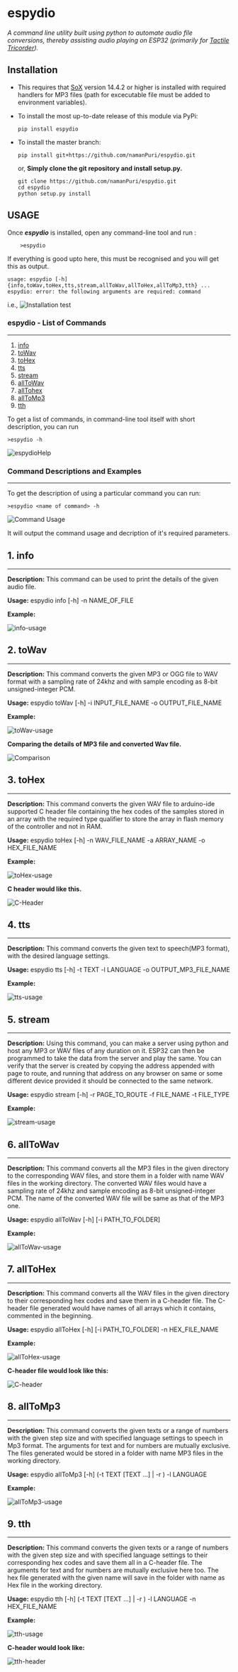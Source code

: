 # espydio

*A command line utility built using python to automate audio file conversions, thereby assisting audio playing on ESP32 (primarily for [Tactile Tricorder](temp)).*

## Installation

- This requires that [SoX](http://sox.sourceforge.net/) version 14.4.2 or higher is installed with required handlers for MP3 files (path for excecutable file must be added to environment variables).

- To install the most up-to-date release of this module via PyPi:

    ```pip install espydio```

- To install the master branch:

    ```pip install git+https://github.com/namanPuri/espydio.git```

    or, **Simply clone the git repository and install setup.py.**

    ```shell
    git clone https://github.com/namanPuri/espydio.git
    cd espydio
    python setup.py install
    ```

## USAGE

Once ***espydio*** is installed, open any command-line tool and run :

```shell
    >espydio
```

If everything is good upto here, this must be recognised and you will get this as output.

```shell
usage: espydio [-h] {info,toWav,toHex,tts,stream,allToWav,allToHex,allToMp3,tth} ...
espydio: error: the following arguments are required: command
```

i.e.,
![Installation test](https://github.com/namanPuri/espydio/blob/master/docs/images/espydio_check.PNG)

### espydio - List of Commands

---

1. [info](#info)
2. [toWav](#toWav)
3. [toHex](#toHex)
4. [tts](#tts)
5. [stream](#stream)
6. [allToWav](#allToWav)
7. [allTohex](#allToHex)
8. [allToMp3](#allToMp3)
9. [tth](#tth)

To get a list of commands, in command-line tool itself with short description, you can run

```shell
>espydio -h
```

![espydioHelp](https://github.com/namanPuri/espydio/blob/master/docs/images/help.PNG)

### Command Descriptions and Examples

---

To get the description of using a particular command you can run:

```shell
>espydio <name of command> -h
```

![Command Usage](https://github.com/namanPuri/espydio/blob/master/docs/images/command_usage.PNG)

It will output the command usage and decription of it's required parameters.

## 1. info <a name="info"></a>

---

**Description:** This command can be used to print the details of the given audio file.

**Usage:** espydio info [-h] -n NAME_OF_FILE

**Example:**

![info-usage](https://github.com/namanPuri/espydio/blob/master/docs/images/info_usage.PNG)

## 2. toWav <a name="toWav"></a>

---

**Description:** This command converts the given MP3 or OGG file to WAV format with a sampling rate of 24khz and with sample encoding as 8-bit unsigned-integer PCM.

**Usage:** espydio toWav [-h] -i INPUT_FILE_NAME -o OUTPUT_FILE_NAME

**Example:**

![toWav-usage](https://github.com/namanPuri/espydio/blob/master/docs/images/toWav_usage.PNG)

**Comparing the details of MP3 file and converted Wav file.**

![Comparison](https://github.com/namanPuri/espydio/blob/master/docs/images/comparison.PNG)

## 3. toHex <a name="toHex"></a>

---

**Description:** This command converts the given WAV file to arduino-ide supported C header file containing the hex codes of the samples stored in an array with the required type qualifier to store the array in flash memory of the controller and not in RAM.

**Usage:** espydio toHex [-h] -n WAV_FILE_NAME -a ARRAY_NAME -o HEX_FILE_NAME

**Example:**

![toHex-usage](https://github.com/namanPuri/espydio/blob/master/docs/images/toHex_usage.PNG)

**C header would like this.**

![C-Header](https://github.com/namanPuri/espydio/blob/master/docs/images/c-header.PNG)

## 4. tts <a name="tts"></a>

---

**Description:** This command converts the given text to speech(MP3 format), with the desired language settings.

**Usage:** espydio tts [-h] -t TEXT -l LANGUAGE -o OUTPUT_MP3_FILE_NAME

**Example:**

![tts-usage](https://github.com/namanPuri/espydio/blob/master/docs/images/tts_usage.PNG)

## 5. stream <a name="stream"></a>

---

**Description:** Using this command, you can make a server using python and host any MP3 or WAV files of any duration on it. ESP32 can then be programmed to take the data from the server and play the same. You can verify that the server is created by copying the address appended with page to route, and running that address on any browser on same or some different device provided it should be connected to the same network.

**Usage:** espydio stream [-h] -r PAGE_TO_ROUTE -f FILE_NAME -t FILE_TYPE

**Example:**

![stream-usage](https://github.com/namanPuri/espydio/blob/master/docs/images/stream_usage.PNG)

## 6. allToWav <a name="allToWav"></a>

---

**Description:** This command converts all the MP3 files in the given directory to the corresponding WAV files, and store them in a folder with name WAV files in the working directory. The converted WAV files would have a sampling rate of 24khz and sample encoding as 8-bit unsigned-integer PCM. The name of the converted WAV file will be same as that of the MP3 one.

**Usage:** espydio allToWav [-h] [-i PATH_TO_FOLDER]

**Example:**

![allToWav-usage](https://github.com/namanPuri/espydio/blob/master/docs/images/allToWav_usage.PNG)

## 7. allToHex <a name="allToHex"></a>

---

**Description:** This command converts all the WAV files in the given directory to their corresponding hex codes and save them in a C-header file. The C-header file generated would have names of all arrays which it contains, commented in the beginning.

**Usage:** espydio allToHex [-h] [-i PATH_TO_FOLDER] -n HEX_FILE_NAME

**Example:**

![allToHex-usage](https://github.com/namanPuri/espydio/blob/master/docs/images/allToHex_usage.PNG)

**C-header file would look like this:**

![C-header](https://github.com/namanPuri/espydio/blob/master/docs/images/MIMO_header.PNG)

## 8. allToMp3 <a name="allToMp3"></a>

---

**Description:** This command converts the given texts or a range of numbers with the given step size and with specified language settings to speech in Mp3 format. The arguments for text and for numbers are mutually exclusive. The files generated would be stored in a folder with name MP3 files in the working directory.

**Usage:** espydio allToMp3 [-h] (-t TEXT [TEXT ...] | -r   ) -l LANGUAGE

**Example:**

![allToMp3-usage](https://github.com/namanPuri/espydio/blob/master/docs/images/allToMp3_usage.PNG)

## 9. tth <a name="tth"></a>

---

**Description:** This command converts the given texts or a range of numbers with the given step size and with specified language settings to their corresponding hex codes and save them all in a C-header file. The arguments for text and for numbers are mutually exclusive here too. The hex file generated with the given name will save in the folder with name as Hex file in the working directory.

**Usage:** espydio tth [-h] (-t TEXT [TEXT ...] | -r   ) -l LANGUAGE -n HEX_FILE_NAME

**Example:**

![tth-usage](https://github.com/namanPuri/espydio/blob/master/docs/images/tth_usage.PNG)

**C-header would look like:**

![tth-header](https://github.com/namanPuri/espydio/blob/master/docs/images/tth_header.PNG)
